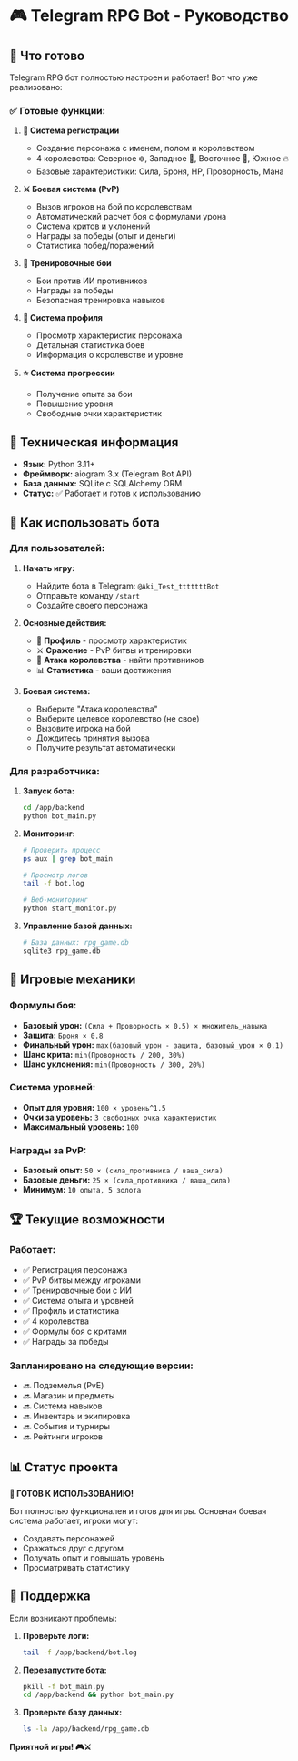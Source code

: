 # 🎮 Telegram RPG Bot - Руководство

## 🚀 Что готово

Telegram RPG бот полностью настроен и работает! Вот что уже реализовано:

### ✅ Готовые функции:

1. **👤 Система регистрации**
   - Создание персонажа с именем, полом и королевством
   - 4 королевства: Северное ❄️, Западное 🌅, Восточное 🌸, Южное 🔥
   - Базовые характеристики: Сила, Броня, HP, Проворность, Мана

2. **⚔️ Боевая система (PvP)**
   - Вызов игроков на бой по королевствам
   - Автоматический расчет боя с формулами урона
   - Система критов и уклонений
   - Награды за победы (опыт и деньги)
   - Статистика побед/поражений

3. **🤖 Тренировочные бои**
   - Бои против ИИ противников
   - Награды за победы
   - Безопасная тренировка навыков

4. **👤 Система профиля**
   - Просмотр характеристик персонажа
   - Детальная статистика боев
   - Информация о королевстве и уровне

5. **⭐ Система прогрессии**
   - Получение опыта за бои
   - Повышение уровня
   - Свободные очки характеристик

## 🔧 Техническая информация

- **Язык:** Python 3.11+
- **Фреймворк:** aiogram 3.x (Telegram Bot API)
- **База данных:** SQLite с SQLAlchemy ORM
- **Статус:** ✅ Работает и готов к использованию

## 📱 Как использовать бота

### Для пользователей:

1. **Начать игру:**
   - Найдите бота в Telegram: `@Aki_Test_tttttttBot`
   - Отправьте команду `/start`
   - Создайте своего персонажа

2. **Основные действия:**
   - 👤 **Профиль** - просмотр характеристик
   - ⚔️ **Сражение** - PvP битвы и тренировки
   - 🏰 **Атака королевства** - найти противников
   - 📊 **Статистика** - ваши достижения

3. **Боевая система:**
   - Выберите "Атака королевства"
   - Выберите целевое королевство (не свое)
   - Вызовите игрока на бой
   - Дождитесь принятия вызова
   - Получите результат автоматически

### Для разработчика:

1. **Запуск бота:**
   ```bash
   cd /app/backend
   python bot_main.py
   ```

2. **Мониторинг:**
   ```bash
   # Проверить процесс
   ps aux | grep bot_main
   
   # Просмотр логов
   tail -f bot.log
   
   # Веб-мониторинг
   python start_monitor.py
   ```

3. **Управление базой данных:**
   ```bash
   # База данных: rpg_game.db
   sqlite3 rpg_game.db
   ```

## 🎯 Игровые механики

### Формулы боя:
- **Базовый урон:** `(Сила + Проворность × 0.5) × множитель_навыка`
- **Защита:** `Броня × 0.8`
- **Финальный урон:** `max(базовый_урон - защита, базовый_урон × 0.1)`
- **Шанс крита:** `min(Проворность / 200, 30%)`
- **Шанс уклонения:** `min(Проворность / 300, 20%)`

### Система уровней:
- **Опыт для уровня:** `100 × уровень^1.5`
- **Очки за уровень:** `3 свободных очка характеристик`
- **Максимальный уровень:** `100`

### Награды за PvP:
- **Базовый опыт:** `50 × (сила_противника / ваша_сила)`
- **Базовые деньги:** `25 × (сила_противника / ваша_сила)`
- **Минимум:** `10 опыта, 5 золота`

## 🏆 Текущие возможности

### Работает:
- ✅ Регистрация персонажа
- ✅ PvP битвы между игроками
- ✅ Тренировочные бои с ИИ
- ✅ Система опыта и уровней
- ✅ Профиль и статистика
- ✅ 4 королевства
- ✅ Формулы боя с критами
- ✅ Награды за победы

### Запланировано на следующие версии:
- 🔜 Подземелья (PvE)
- 🔜 Магазин и предметы
- 🔜 Система навыков
- 🔜 Инвентарь и экипировка
- 🔜 События и турниры
- 🔜 Рейтинги игроков

## 📊 Статус проекта

**🎉 ГОТОВ К ИСПОЛЬЗОВАНИЮ!**

Бот полностью функционален и готов для игры. Основная боевая система работает, игроки могут:
- Создавать персонажей
- Сражаться друг с другом
- Получать опыт и повышать уровень
- Просматривать статистику

## 🐛 Поддержка

Если возникают проблемы:

1. **Проверьте логи:**
   ```bash
   tail -f /app/backend/bot.log
   ```

2. **Перезапустите бота:**
   ```bash
   pkill -f bot_main.py
   cd /app/backend && python bot_main.py
   ```

3. **Проверьте базу данных:**
   ```bash
   ls -la /app/backend/rpg_game.db
   ```

**Приятной игры! 🎮⚔️**